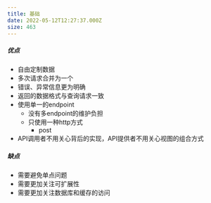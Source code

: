```yaml
---
title: 基础
date: 2022-05-12T12:27:37.000Z
size: 463
---
```

##### 优点

- 自由定制数据
- 多次请求合并为一个
- 错误、异常信息更为明确
- 返回的数据格式与查询请求一致
- 使用单一的endpoint
  - 没有多endpoint的维护负担
  - 只使用一种http方式
    - post
- API调用者不用关心背后的实现，API提供者不用关心视图的组合方式

##### 缺点

- 需要避免单点问题
- 需要更加关注可扩展性
- 需要更加关注数据库和缓存的访问
